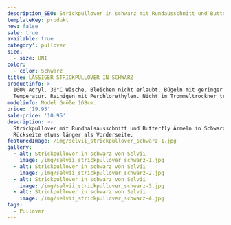 ```yaml
---
description_SEO: Strickpullover in schwarz mit Rundausschnitt und Butterfly Ärmel von Selvii.
templateKey: produkt
new: false
sale: true
available: true
category': pullover
size:
  - size: UNI
color:
  - color: Schwarz
title: LÄSSIGER STRICKPULLOVER IN SCHWARZ
productinfo: >-
  100% Acryl. 30°C Wäsche. Bleichen nicht erlaubt. Bügeln mit geringer
  Temperatur. Reinigen mit Perchlorethylen. Nicht im Trommeltrockner trocknen.
modelinfo: Model Größe 168cm.
price: '19.95'
sale-price: '10.95'
description: >-
  Strickpullover mit Rundhalsausschnitt und Butterfly Ärmeln in Schwarz.
  Rückseite etwas länger als Vorderseite.
featuredImage: /img/selvii_strickpullover_schwarz-1.jpg
gallery:
  - alt: Strickpullover in schwarz von Selvii
    image: /img/selvii_strickpullover_schwarz-1.jpg
  - alt: Strickpullover in schwarz von Selvii
    image: /img/selvii_strickpullover_schwarz-2.jpg
  - alt: Strickpullover in schwarz von Selvii
    image: /img/selvii_strickpullover_schwarz-3.jpg
  - alt: Strickpullover in schwarz von Selvii
    image: /img/selvii_strickpullover_schwarz-4.jpg
tags:
  - Pullover
---
```



